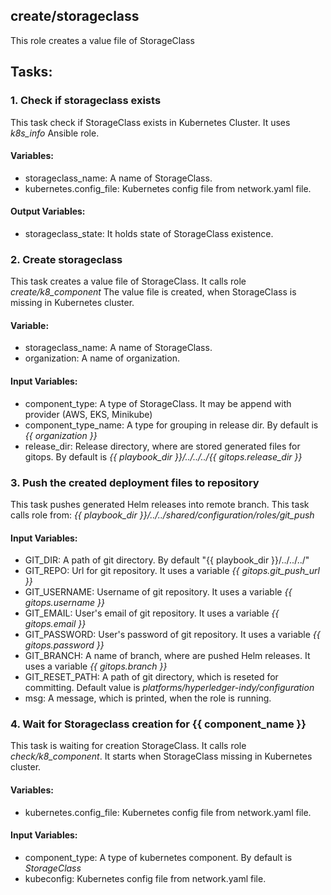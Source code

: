 ## create/storageclass
This role creates a value file of StorageClass

## Tasks:
### 1. Check if storageclass exists
This task check if StorageClass exists in Kubernetes Cluster.
It uses *k8s_info* Ansible role.

#### Variables:
 - storageclass_name: A name of StorageClass.
 - kubernetes.config_file: Kubernetes config file from network.yaml file.
 
#### Output Variables:
 - storageclass_state: It holds state of StorageClass existence.
 
### 2. Create storageclass
This task creates a value file of StorageClass.
It calls role *create/k8_component*
The value file is created, when StorageClass is missing in Kubernetes cluster.

#### Variable:
 - storageclass_name: A name of StorageClass.
 - organization: A name of organization.

#### Input Variables:
 - component_type: A type of StorageClass. It may be append with provider (AWS, EKS, Minikube)
 - component_type_name: A type for grouping in release dir. By default is *{{ organization }}*
 - release_dir: Release directory, where are stored generated files for gitops. By default is *{{ playbook_dir }}/../../../{{ gitops.release_dir }}*

### 3. Push the created deployment files to repository
This task pushes generated Helm releases into remote branch.
This task calls role from: *{{ playbook_dir }}/../../shared/configuration/roles/git_push*
#### Input Variables:
 - GIT_DIR: A path of git directory. By default "{{ playbook_dir }}/../../../"
 - GIT_REPO: Url for git repository. It uses a variable *{{ gitops.git_push_url }}* 
 - GIT_USERNAME: Username of git repository. It uses a variable *{{ gitops.username }}*
 - GIT_EMAIL: User's email of git repository. It uses a variable *{{ gitops.email }}*
 - GIT_PASSWORD: User's password of git repository. It uses a variable *{{ gitops.password }}*
 - GIT_BRANCH: A name of branch, where are pushed Helm releases. It uses a variable *{{ gitops.branch }}*
 - GIT_RESET_PATH: A path of git directory, which is reseted for committing. Default value is *platforms/hyperledger-indy/configuration*
 - msg: A message, which is printed, when the role is running.

### 4. Wait for Storageclass creation for {{ component_name }}
This task is waiting for creation StorageClass.
It calls role *check/k8_component*.
It starts when StorageClass missing in Kubernetes cluster.

#### Variables:
 - kubernetes.config_file: Kubernetes config file from network.yaml file.
 
#### Input Variables:
 - component_type: A type of kubernetes component. By default is *StorageClass*
 - kubeconfig: Kubernetes config file from network.yaml file.
